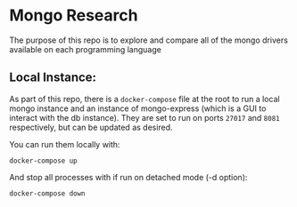 # Mongo Research

The purpose of this repo is to explore and compare all of the mongo drivers available on each programming language

## Local Instance:

As part of this repo, there is a `docker-compose` file at the root to run a local mongo instance and an instance of mongo-express (which is a GUI to interact with the db instance). They are set to run on ports `27017` and `8081` respectively, but can be updated as desired.

You can run them locally with:

`docker-compose up`

And stop all processes with if run on detached mode (-d option):

`docker-compose down`
